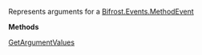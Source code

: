 Represents arguments for a [Bifrost.Events.MethodEvent](Bifrost.Events.MethodEvent)

**Methods**

[GetArgumentValues](Bifrost.Events.MethodEventArguments.GetArgumentValues)
